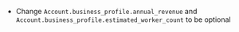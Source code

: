 * Change `Account.business_profile.annual_revenue` and `Account.business_profile.estimated_worker_count` to be optional